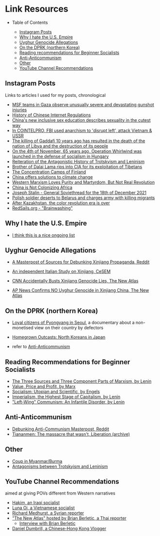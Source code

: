 # Link Resources

<!-- toc -->

- Table of Contents

  * [Instagram Posts](#instagram-posts)
  * [Why I hate the U.S. Empire](#why-i-hate-the-us-empire)
  * [Uyghur Genocide Allegations](#uyghur-genocide-allegations)
  * [On the DPRK (northern Korea)](#on-the-dprk-northern-korea)
  * [Reading recommendations for Beginner Socialists](#reading-recommendations-for-beginner-socialists)
  * [Anti-Anticommunism](#anti-anticommunism)
  * [Other](#other)
  * [YouTube Channel Recommendations](#youtube-channel-recommendations)

<!-- tocstop -->

## Instagram Posts
Links to articles I used for my posts, chronological

- [MSF teams in Gaza observe unusually severe and devastating gunshot injuries](https://www.msf.org/palestine-msf-teams-gaza-observe-unusually-severe-and-devastating-gunshot-injuries)
- [History of Chinese Internet Regulations](https://thechinawiki.com/2020/11/20/article-intro-to-chinese-internet-governance-and-control/)
- [China's new inclusive sex education describes sexuality in the cutest way](https://www.pinknews.co.uk/2017/03/07/china-introduces-new-inclusive-sex-education-describes-sexuality-in-the-cutest-way/)
- [In COINTELPRO, FBI used anarchism to 'disrupt left', attack Vietnam & USSR](https://benjaminnorton.substack.com/p/in-cointelpro-fbi-used-anarchism)
- [The killing of Gaddafi 10 years ago has resulted in the death of the nation of Libya and the destruction of its people](https://www.rt.com/op-ed/537905-gaddafi-death-ten-years-libya/)
- [On the 4th of November, 65 years ago, Operation Whirlwind was launched in the defense of socialism in Hungary](https://www.reddit.com/r/sendinthetanks/comments/qmpvni/on_the_4th_of_november_65_years_ago_operation/)
- [Reiteration of the Antagonistic History of Trotskyism and Leninism](https://workers.today/on-the-problem-of-trotskyism/)
- [Brother of Dalai Lama rips into CIA for its exploitation of Tibetans](https://genhochiminh.quora.com/Brother-of-Dalai-Lama-rips-into-CIA-for-its-exploitation-of-Tibetans)
- [The Concentration Camps of Finland](https://reeducation.substack.com/p/the-concentration-camps-of-finland)
- [China offers solutions to climate change](https://asiatimes.com/2021/11/china-offers-solutions-to-climate-change/)
- [Western Marxism Loves Purity and Martyrdom, But Not Real Revolution](https://blackagendareport.com/western-marxism-loves-purity-and-martyrdom-not-real-revolution)
- [China is Not Colonizing Africa](https://blackagendareport.com/china-not-colonizing-africa)
- [Joseph Stalin - General Soviethread for the 18th of December 2021](https://www.hexbear.net/post/160775)
- [Polish soldier deserts to Belarus and charges army with killing migrants](https://workers.today/polish-soldier-deserts-to-belarus-and-charges-army-with-killing-migrants/)
- [After Kazakhstan, the color revolution era is over](https://thecradle.co/Article/columns/5668)
- [RedSails.org - "Brainwashing"](https://redsails.org/brainwashing/)

## Why I hate the U.S. Empire

- [I think this is a nice ongoing list](https://github.com/dessalines/essays/blob/master/us_atrocities.md)

## Uyghur Genocide Allegations

- [A Masterpost of Sources for Debunking Xinjiang Propaganda, Reddit](https://www.reddit.com/r/communism/comments/lsaet8/a_masterpost_of_sources_for_debunking_xinjiang/)

- [An independent Italian Study on Xinjiang, CeSEM](http://www.cese-m.eu/cesem/2021/05/disponibile-nuovo-rapporto-sullo-xinjang-promosso-con-eurispes-e-istituto-diplomatico-internazionale/)

- [CNN Accidentally Busts Xinjiang Genocide Lies, The New Atlas](https://youtu.be/3o8T0v8Rh3c)

- [AP News Confirms NO Uyghur Genocide in Xinjiang China, The New Atlas](https://youtu.be/78s7yP2BdF0)

## On the DPRK (northern Korea)

- [Loyal citizens of Pyongyang in Seoul](https://youtu.be/BkUMZS-ZegM), a documentary about a non-monetised view on their country by defectors

- [Homegrown Outcasts: North Koreans in Japan](https://youtu.be/6YtTd31I15g)

- refer to [Anti-Anticommunism](#anti-anticommunism)

## Reading Recommendations for Beginner Socialists

- [The Three Sources and Three Component Parts of Marxism, by Lenin](https://www.marxists.org/archive/lenin/works/1913/mar/x01.htm)
- [Value, Price and Profit, by Marx](https://www.marxists.org/archive/marx/works/1865/value-price-profit/index.htm)
- [Socialism: Utopian and Scientific, by Engels](https://www.marxists.org/archive/marx/works/1880/soc-utop/index.htm)
- [Imperialism, the Highest Stage of Capitalism, by Lenin](https://www.marxists.org/archive/lenin/works/1916/imp-hsc/index.htm)
- ["Left-Wing" Communism: An Infantile Disorder, by Lenin](https://www.marxists.org/archive/lenin/works/1920/lwc/index.htm)

## Anti-Anticommunism

- [Debunking Anti-Communism Masterpost, Reddit](https://www.reddit.com/r/communism/wiki/debunk)
- [Tiananmen: The massacre that wasn't, Liberation (archive)](https://archive.md/jnk6Q)

## Other

- [Coup in Myanmar/Burma](https://archive.org/details/coup-in-burma/mode/2up)
- [Antagonisms between Trotskyism and Leninism](https://workers.today/on-the-problem-of-trotskyism/)

## YouTube Channel Recommendations
aimed at giving POVs different from Western narratives

- [Hakim, an Iraqi socialist](https://www.youtube.com/c/ComradeLenin)
- [Luna Oi, a Vietnamese socialist](https://www.youtube.com/c/Lunaoi)
- [Richard Medhurst, a Syrian reporter](https://www.youtube.com/c/RichardMedhurst)
- ["The New Atlas" hosted by Brian Berletic, a Thai reporter](https://www.youtube.com/c/thenewatlas)
   * [Interview with Brian Berletic](https://www.reddit.com/r/NewsWithJingjing/comments/r6cyyx/talkitoutwithjingjing_how_did_a_onetime_us_marine/)
- [Daniel Dumbrill, a Chinese-Hong Kong Vlogger](https://www.youtube.com/c/DanielDumbrill)
